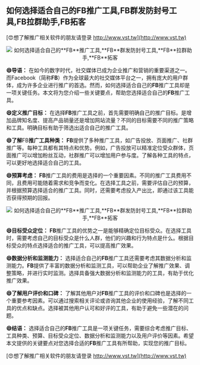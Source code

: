 ## **如何选择适合自己的**FB**推广工具,**FB**群发防封号工具,**FB**拉群助手,**FB**拓客**

[😍想了解推广相关软件的朋友请登录 http://www.vst.tw](http://www.vst.tw)

 <center><img src="https://vst.tw/MP4/tuiguang/png/4.png" alt="如何选择适合自己的**FB**推广工具,**FB**群发防封号工具,**FB**拉群助手,**FB**拓客"></center>

**😄导语：**
在如今的数字时代，社交媒体已成为企业推广和营销的重要渠道之一。而Facebook（简称**FB**）作为全球最大的社交媒体平台之一，拥有庞大的用户群体，成为许多企业进行推广的首选。然而，如何选择适合自己的**FB**推广工具却是一项关键任务。本文将为您介绍一些关键要点，帮助您选择适合自己的**FB**推广工具。

**😄定义推广目标：**
在选择**FB**推广工具之前，首先需要明确自己的推广目标。是增加品牌知名度、提高产品销量还是增加网站流量？不同的目标需要不同的推广策略和工具。明确目标有助于筛选出适合自己的推广工具。

**😄了解**FB**推广工具种类：**
**FB**提供了多种推广工具，如广告投放、页面推广、社群推广等。每种工具都有其特点和优势。例如，广告投放可以精准定位受众群体，页面推广可以增加粉丝互动，社群推广可以增加用户参与度。了解各种工具的特点，可以更好地选择适合自己的工具。

**😄预算考虑：**
**FB**推广工具的费用是选择的一个重要因素。不同的推广工具费用不同，且费用可能随着需求和竞争而变化。在选择工具之前，需要评估自己的预算，并根据预算选择适合的推广工具。同时，还需要考虑投入产出比，即通过该工具能否获得预期的回报。

 <center><img src="https://vst.tw/MP4/tuiguang/png/2.png" alt="如何选择适合自己的**FB**推广工具,**FB**群发防封号工具,**FB**拉群助手,**FB**拓客"></center>

**😄目标受众定位：**
**FB**推广工具的优势之一是能够精确定位目标受众。在选择工具时，需要考虑自己的目标受众是什么人群，他们的兴趣和行为特点是什么。根据目标受众的特点选择适合的推广工具，可以提高推广效果。

**😄数据分析和监测能力：**
选择适合自己的**FB**推广工具还需要考虑其数据分析和监测能力。**FB**提供了丰富的数据分析和监测工具，可以帮助企业了解推广效果、调整策略，并进行实时监测。选择具备强大数据分析和监测能力的工具，有助于优化推广效果。

**😄了解用户评价和口碑：**
了解其他用户对**FB**推广工具的评价和口碑也是选择的一个重要参考因素。可以通过搜索相关评论或咨询其他企业的使用经验，了解不同工具的优点和缺点。选择被其他用户认可和好评的工具，有助于避免一些潜在的问题。

**😄结语：**
选择适合自己的**FB**推广工具是一项关键任务，需要综合考虑推广目标、工具种类、预算、目标受众定位、数据分析和监测能力以及用户评价等因素。希望本文提供的关键要点对您选择合适的**FB**推广工具有所帮助，实现您的推广目标。

[😍想了解推广相关软件的朋友请登录 http://www.vst.tw](http://www.vst.tw)



